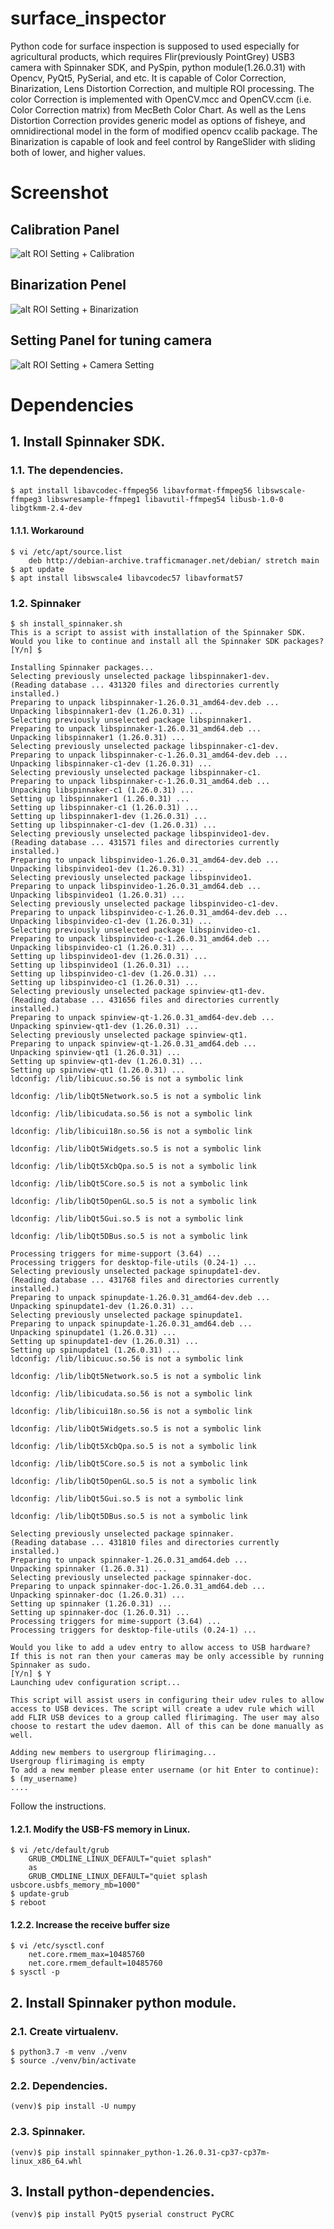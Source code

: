 # surface_inspector
Python code for surface inspection is supposed to used especially for agricultural products, which requires Flir(previously PointGrey) USB3 camera with Spinnaker SDK, and PySpin, python module(1.26.0.31) with Opencv, PyQt5, PySerial, and etc.
It is capable of Color Correction, Binarization, Lens Distortion Correction, and multiple ROI processing.
The color Correction is implemented with OpenCV.mcc and OpenCV.ccm (i.e. Color Correction matrix) from MecBeth Color Chart.
As well as the Lens Distortion Correction provides generic model as options of fisheye, and omnidirectional model in the form of modified opencv ccalib package.
The Binarization is capable of look and feel control by RangeSlider with sliding both of lower, and higher values.

# Screenshot
## Calibration Panel
![alt ROI Setting + Calibration](Screenshot_2021-05-14_14-22-56.png)

## Binarization Penel
![alt ROI Setting + Binarization](Screenshot_2021-05-14_14-23-25.png)

## Setting Panel for tuning camera
![alt ROI Setting + Camera Setting](Screenshot_2021-05-14_14-23-41.png)

# Dependencies
## 1. Install Spinnaker SDK.
### 1.1. The dependencies.
<pre><code>$ apt install libavcodec-ffmpeg56 libavformat-ffmpeg56 libswscale-ffmpeg3 libswresample-ffmpeg1 libavutil-ffmpeg54 libusb-1.0-0 libgtkmm-2.4-dev</code></pre>
#### 1.1.1. Workaround
<pre><code>$ vi /etc/apt/source.list
	deb http://debian-archive.trafficmanager.net/debian/ stretch main
$ apt update
$ apt install libswscale4 libavcodec57 libavformat57</code></pre>
### 1.2. Spinnaker
<pre><code>$ sh install_spinnaker.sh
This is a script to assist with installation of the Spinnaker SDK.
Would you like to continue and install all the Spinnaker SDK packages?
[Y/n] $ 

Installing Spinnaker packages...
Selecting previously unselected package libspinnaker1-dev.
(Reading database ... 431320 files and directories currently installed.)
Preparing to unpack libspinnaker-1.26.0.31_amd64-dev.deb ...
Unpacking libspinnaker1-dev (1.26.0.31) ...
Selecting previously unselected package libspinnaker1.
Preparing to unpack libspinnaker-1.26.0.31_amd64.deb ...
Unpacking libspinnaker1 (1.26.0.31) ...
Selecting previously unselected package libspinnaker-c1-dev.
Preparing to unpack libspinnaker-c-1.26.0.31_amd64-dev.deb ...
Unpacking libspinnaker-c1-dev (1.26.0.31) ...
Selecting previously unselected package libspinnaker-c1.
Preparing to unpack libspinnaker-c-1.26.0.31_amd64.deb ...
Unpacking libspinnaker-c1 (1.26.0.31) ...
Setting up libspinnaker1 (1.26.0.31) ...
Setting up libspinnaker-c1 (1.26.0.31) ...
Setting up libspinnaker1-dev (1.26.0.31) ...
Setting up libspinnaker-c1-dev (1.26.0.31) ...
Selecting previously unselected package libspinvideo1-dev.
(Reading database ... 431571 files and directories currently installed.)
Preparing to unpack libspinvideo-1.26.0.31_amd64-dev.deb ...
Unpacking libspinvideo1-dev (1.26.0.31) ...
Selecting previously unselected package libspinvideo1.
Preparing to unpack libspinvideo-1.26.0.31_amd64.deb ...
Unpacking libspinvideo1 (1.26.0.31) ...
Selecting previously unselected package libspinvideo-c1-dev.
Preparing to unpack libspinvideo-c-1.26.0.31_amd64-dev.deb ...
Unpacking libspinvideo-c1-dev (1.26.0.31) ...
Selecting previously unselected package libspinvideo-c1.
Preparing to unpack libspinvideo-c-1.26.0.31_amd64.deb ...
Unpacking libspinvideo-c1 (1.26.0.31) ...
Setting up libspinvideo1-dev (1.26.0.31) ...
Setting up libspinvideo1 (1.26.0.31) ...
Setting up libspinvideo-c1-dev (1.26.0.31) ...
Setting up libspinvideo-c1 (1.26.0.31) ...
Selecting previously unselected package spinview-qt1-dev.
(Reading database ... 431656 files and directories currently installed.)
Preparing to unpack spinview-qt-1.26.0.31_amd64-dev.deb ...
Unpacking spinview-qt1-dev (1.26.0.31) ...
Selecting previously unselected package spinview-qt1.
Preparing to unpack spinview-qt-1.26.0.31_amd64.deb ...
Unpacking spinview-qt1 (1.26.0.31) ...
Setting up spinview-qt1-dev (1.26.0.31) ...
Setting up spinview-qt1 (1.26.0.31) ...
ldconfig: /lib/libicuuc.so.56 is not a symbolic link

ldconfig: /lib/libQt5Network.so.5 is not a symbolic link

ldconfig: /lib/libicudata.so.56 is not a symbolic link

ldconfig: /lib/libicui18n.so.56 is not a symbolic link

ldconfig: /lib/libQt5Widgets.so.5 is not a symbolic link

ldconfig: /lib/libQt5XcbQpa.so.5 is not a symbolic link

ldconfig: /lib/libQt5Core.so.5 is not a symbolic link

ldconfig: /lib/libQt5OpenGL.so.5 is not a symbolic link

ldconfig: /lib/libQt5Gui.so.5 is not a symbolic link

ldconfig: /lib/libQt5DBus.so.5 is not a symbolic link

Processing triggers for mime-support (3.64) ...
Processing triggers for desktop-file-utils (0.24-1) ...
Selecting previously unselected package spinupdate1-dev.
(Reading database ... 431768 files and directories currently installed.)
Preparing to unpack spinupdate-1.26.0.31_amd64-dev.deb ...
Unpacking spinupdate1-dev (1.26.0.31) ...
Selecting previously unselected package spinupdate1.
Preparing to unpack spinupdate-1.26.0.31_amd64.deb ...
Unpacking spinupdate1 (1.26.0.31) ...
Setting up spinupdate1-dev (1.26.0.31) ...
Setting up spinupdate1 (1.26.0.31) ...
ldconfig: /lib/libicuuc.so.56 is not a symbolic link

ldconfig: /lib/libQt5Network.so.5 is not a symbolic link

ldconfig: /lib/libicudata.so.56 is not a symbolic link

ldconfig: /lib/libicui18n.so.56 is not a symbolic link

ldconfig: /lib/libQt5Widgets.so.5 is not a symbolic link

ldconfig: /lib/libQt5XcbQpa.so.5 is not a symbolic link

ldconfig: /lib/libQt5Core.so.5 is not a symbolic link

ldconfig: /lib/libQt5OpenGL.so.5 is not a symbolic link

ldconfig: /lib/libQt5Gui.so.5 is not a symbolic link

ldconfig: /lib/libQt5DBus.so.5 is not a symbolic link

Selecting previously unselected package spinnaker.
(Reading database ... 431810 files and directories currently installed.)
Preparing to unpack spinnaker-1.26.0.31_amd64.deb ...
Unpacking spinnaker (1.26.0.31) ...
Selecting previously unselected package spinnaker-doc.
Preparing to unpack spinnaker-doc-1.26.0.31_amd64.deb ...
Unpacking spinnaker-doc (1.26.0.31) ...
Setting up spinnaker (1.26.0.31) ...
Setting up spinnaker-doc (1.26.0.31) ...
Processing triggers for mime-support (3.64) ...
Processing triggers for desktop-file-utils (0.24-1) ...

Would you like to add a udev entry to allow access to USB hardware?
If this is not ran then your cameras may be only accessible by running Spinnaker as sudo.
[Y/n] $ Y
Launching udev configuration script...

This script will assist users in configuring their udev rules to allow
access to USB devices. The script will create a udev rule which will
add FLIR USB devices to a group called flirimaging. The user may also
choose to restart the udev daemon. All of this can be done manually as well.

Adding new members to usergroup flirimaging...
Usergroup flirimaging is empty
To add a new member please enter username (or hit Enter to continue):
$ (my_username)
....
</code></pre>
Follow the instructions.

#### 1.2.1. Modify the USB-FS memory in Linux.
<pre><code>$ vi /etc/default/grub
	GRUB_CMDLINE_LINUX_DEFAULT="quiet splash"
	as 
	GRUB_CMDLINE_LINUX_DEFAULT="quiet splash usbcore.usbfs_memory_mb=1000"
$ update-grub
$ reboot</code></pre>

#### 1.2.2. Increase the receive buffer size
<pre><code>$ vi /etc/sysctl.conf
    net.core.rmem_max=10485760
    net.core.rmem_default=10485760
$ sysctl -p</code></pre>

## 2. Install Spinnaker python module.
### 2.1. Create virtualenv.
<pre><code>$ python3.7 -m venv ./venv
$ source ./venv/bin/activate</code></pre>

### 2.2. Dependencies.
<pre><code>(venv)$ pip install -U numpy</code></pre>
### 2.3. Spinnaker.
<pre><code>(venv)$ pip install spinnaker_python-1.26.0.31-cp37-cp37m-linux_x86_64.whl</code></pre>

## 3. Install python-dependencies.
<pre><code>(venv)$ pip install PyQt5 pyserial construct PyCRC</code></pre>

